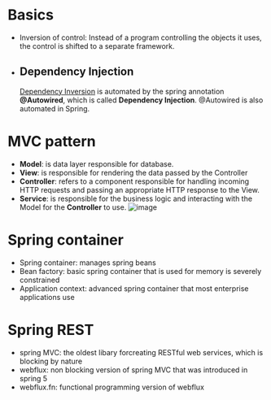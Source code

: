 # Basics
- Inversion of control: Instead of a program controlling the objects it uses, the control is shifted to a separate framework.
- ## Dependency Injection
  [Dependency Inversion](https://github.com/vacu9708/Fundamental-knowledge/blob/main/Etc/Object%20Oriented%20Programming) is automated by the spring annotation **@Autowired**, which is called **Dependency Injection**. @Autowired is also automated in Spring.

# MVC pattern
- **Model**: is data layer responsible for database.
- **View**: is responsible for rendering the data passed by the Controller
- **Controller**: refers to a component responsible for handling incoming HTTP requests and passing an appropriate HTTP response to the View.
- **Service**: is responsible for the business logic and interacting with the Model for the **Controller** to use.
![image](https://user-images.githubusercontent.com/67142421/223227356-59a2489a-7cba-4ce4-918e-96aab28311d9.png)


# Spring container
- Spring container: manages spring beans
- Bean factory: basic spring container that is used for memory is severely constrained
- Application context: advanced spring container that most enterprise applications use

# Spring REST
- spring MVC: the oldest libary forcreating RESTful web services, which is blocking by nature
- webflux: non blocking version of spring MVC that was introduced in spring 5
- webflux.fn: functional programming version of webflux

